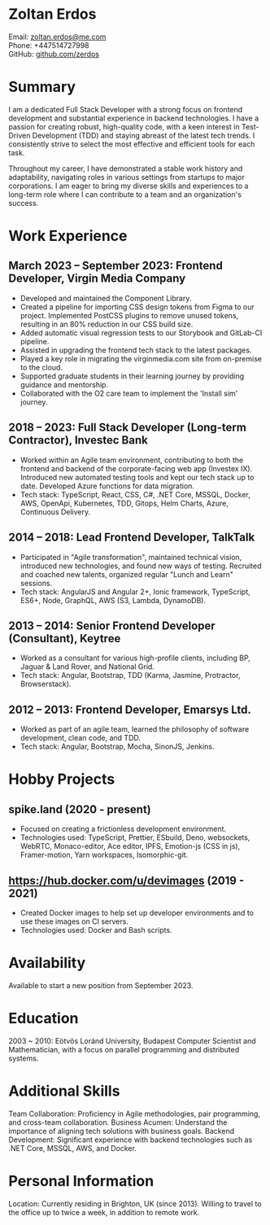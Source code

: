 # Zoltan Erdos
Email: zoltan.erdos@me.com  
Phone: +447514727998  
GitHub: [github.com/zerdos](https://github.com/zerdos)

# Summary

I am a dedicated Full Stack Developer with a strong focus on frontend development and substantial experience in backend technologies. I have a passion for creating robust, high-quality code, with a keen interest in Test-Driven Development (TDD) and staying abreast of the latest tech trends. I consistently strive to select the most effective and efficient tools for each task.

Throughout my career, I have demonstrated a stable work history and adaptability, navigating roles in various settings from startups to major corporations. I am eager to bring my diverse skills and experiences to a long-term role where I can contribute to a team and an organization's success.

# Work Experience

## March 2023 – September 2023: Frontend Developer, Virgin Media Company
- Developed and maintained the Component Library.
- Created a pipeline for importing CSS design tokens from Figma to our project. Implemented PostCSS plugins to remove unused tokens, resulting in an 80% reduction in our CSS build size.
- Added automatic visual regression tests to our Storybook and GitLab-CI pipeline.
- Assisted in upgrading the frontend tech stack to the latest packages.
- Played a key role in migrating the virginmedia.com site from on-premise to the cloud.
- Supported graduate students in their learning journey by providing guidance and mentorship.
- Collaborated with the O2 care team to implement the 'Install sim' journey.

## 2018 – 2023: Full Stack Developer (Long-term Contractor), Investec Bank
- Worked within an Agile team environment, contributing to both the frontend and backend of the corporate-facing web app (Investex IX). Introduced new automated testing tools and kept our tech stack up to date. Developed Azure functions for data migration.
- Tech stack: TypeScript, React, CSS, C#, .NET Core, MSSQL, Docker, AWS, OpenApi, Kubernetes, TDD, Gitops, Helm Charts, Azure, Continuous Delivery.

## 2014 – 2018: Lead Frontend Developer, TalkTalk
- Participated in "Agile transformation", maintained technical vision, introduced new technologies, and found new ways of testing. Recruited and coached new talents, organized regular "Lunch and Learn" sessions.
- Tech stack: AngularJS and Angular 2+, Ionic framework, TypeScript, ES6+, Node, GraphQL, AWS (S3, Lambda, DynamoDB).

## 2013 – 2014: Senior Frontend Developer (Consultant), Keytree
- Worked as a consultant for various high-profile clients, including BP, Jaguar & Land Rover, and National Grid.
- Tech stack: Angular, Bootstrap, TDD (Karma, Jasmine, Protractor, Browserstack).

## 2012 – 2013: Frontend Developer, Emarsys Ltd.
- Worked as part of an agile team, learned the philosophy of software development, clean code, and TDD.
- Tech stack: Angular, Bootstrap, Mocha, SinonJS, Jenkins.

# Hobby Projects

## spike.land (2020 - present)
- Focused on creating a frictionless development environment.
- Technologies used: TypeScript, Prettier, ESbuild, Deno, websockets, WebRTC, Monaco-editor, Ace editor, IPFS, Emotion-js (CSS in js), Framer-motion, Yarn workspaces, Isomorphic-git.

## https://hub.docker.com/u/devimages (2019 - 2021)
- Created Docker images to help set up developer environments and to use these images on CI servers.
- Technologies used: Docker and Bash scripts.

# Availability
Available to start a new position from September 2023.

# Education
2003 ~ 2010: Eötvös Loránd University, Budapest
Computer Scientist and Mathematician, with a focus on parallel programming and distributed systems.

# Additional Skills
Team Collaboration: Proficiency in Agile methodologies, pair programming, and cross-team collaboration.
Business Acumen: Understand the importance of aligning tech solutions with business goals.
Backend Development: Significant experience with backend technologies such as .NET Core, MSSQL, AWS, and Docker.

# Personal Information
Location: Currently residing in Brighton, UK (since 2013). Willing to travel to the office up to twice a week, in addition to remote work.